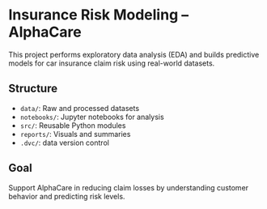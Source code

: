 # Insurance Risk Modeling – AlphaCare

This project performs exploratory data analysis (EDA) and builds predictive models for car insurance claim risk using real-world datasets.

## Structure
- `data/`: Raw and processed datasets
- `notebooks/`: Jupyter notebooks for analysis
- `src/`: Reusable Python modules
- `reports/`: Visuals and summaries
- `.dvc/`: data version control

## Goal
Support AlphaCare in reducing claim losses by understanding customer behavior and predicting risk levels.
